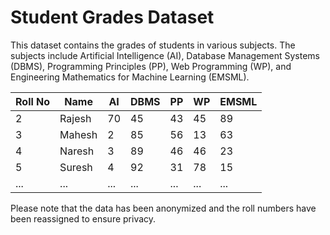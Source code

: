 # Student Grades Dataset

This dataset contains the grades of students in various subjects. The subjects include Artificial Intelligence (AI), Database Management Systems (DBMS), Programming Principles (PP), Web Programming (WP), and Engineering Mathematics for Machine Learning (EMSML).

| Roll No | Name     | AI | DBMS | PP | WP | EMSML |
|---------|----------|----|------|----|----|-------|
| 2       | Rajesh   | 70 | 45   | 43 | 45 | 89    |
| 3       | Mahesh   | 2  | 85   | 56 | 13 | 63    |
| 4       | Naresh   | 3  | 89   | 46 | 46 | 23    |
| 5       | Suresh   | 4  | 92   | 31 | 78 | 15    |
| ...     | ...      | ...| ...  | ...| ...| ...   |

Please note that the data has been anonymized and the roll numbers have been reassigned to ensure privacy.
